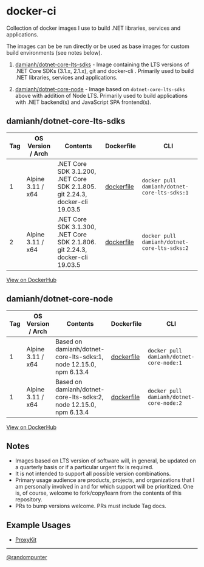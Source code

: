 # docker-ci 

Collection of docker images I use to build .NET libraries, services and
applications.

The images can be be run directly or be used as base images for custom build
environments (see notes below).

1. [damianh/dotnet-core-lts-sdks](dotnet-core-lts-sdks) - Image containing the LTS
   versions of .NET Core SDKs (3.1.x, 2.1.x), git and docker-cli . Primarily used to
   build .NET libraries, services and applications.

2. [damianh/dotnet-core-node](dotnet-core-node) - Image based on `dotnet-core-lts-sdks`
   above with addition of Node LTS. Primarily used to build applications with .NET
   backend(s) and JavaScript SPA frontend(s).

## damianh/dotnet-core-lts-sdks

| Tag | OS Version / Arch | Contents | Dockerfile | CLI |
| - | - | - | - | - |
| 1 | Alpine 3.11 / x64 | .NET Core SDK 3.1.200, .NET Core SDK 2.1.805. git 2.24.3, docker-cli 19.03.5 | [dockerfile](dotnet-core-lts-sdks/1/dockerfile) | `docker pull damianh/dotnet-core-lts-sdks:1` |
| 2 | Alpine 3.11 / x64 | .NET Core SDK 3.1.300, .NET Core SDK 2.1.806. git 2.24.3, docker-cli 19.03.5 | [dockerfile](dotnet-core-lts-sdks/2/dockerfile) | `docker pull damianh/dotnet-core-lts-sdks:2` |

[View on DockerHub](https://hub.docker.com/repository/docker/damianh/dotnet-core-lts-sdks)

## damianh/dotnet-core-node

| Tag | OS Version / Arch | Contents | Dockerfile | CLI |
| - | - | - | - | - |
| 1 | Alpine 3.11 / x64 | Based on damianh/dotnet-core-lts-sdks:1, node 12.15.0, npm 6.13.4  | [dockerfile](dotnet-core-lts-sdks/1/dockerfile) | `docker pull damianh/dotnet-core-node:1` |
| 1 | Alpine 3.11 / x64 | Based on damianh/dotnet-core-lts-sdks:2, node 12.15.0, npm 6.13.4  | [dockerfile](dotnet-core-lts-sdks/2/dockerfile) | `docker pull damianh/dotnet-core-node:2` |

[View on DockerHub](https://hub.docker.com/repository/docker/damianh/dotnet-core-node)

## Notes

- Images based on LTS version of software will, in general, be updated on a quarterly basis or
  if a particular urgent fix is required.
- It is not intended to support all possible version combinations.
- Primary usage audience are products, projects, and organizations that I am
  personally involved in and for which support will be prioritized. One is, of
  course, welcome to fork/copy/learn from the contents of this repository.
- PRs to bump versions welcome. PRs must include Tag docs.

## Example Usages

- [ProxyKit](https://github.com/ProxyKit/ProxyKit/blob/master/build.sh)

----
[@randompunter](https://twitter.com/randompunter)
